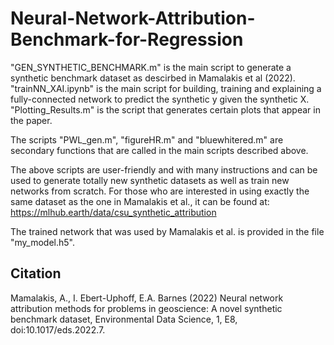 # Neural-Network-Attribution-Benchmark-for-Regression

"GEN_SYNTHETIC_BENCHMARK.m" is the main script to generate a synthetic benchmark dataset as descirbed in Mamalakis et al (2022).
"trainNN_XAI.ipynb" is the main script for building, training and explaining a fully-connected network to predict the synthetic y given the synthetic X.
"Plotting_Results.m" is the script that generates certain plots that appear in the paper. 

The scripts "PWL_gen.m", "figureHR.m" and "bluewhitered.m" are secondary functions that are called in the main scripts described above.  

The above scripts are user-friendly and with many instructions and can be used to generate totally new synthetic datasets as well as train new networks from scratch. For those who are interested in using exactly the same dataset as the one in Mamalakis et al., it can be found at: https://mlhub.earth/data/csu_synthetic_attribution

The trained network that was used by Mamalakis et al. is provided in the file "my_model.h5". 


## Citation
Mamalakis, A., I. Ebert-Uphoff, E.A. Barnes (2022) Neural network attribution methods for problems in geoscience: A novel synthetic benchmark dataset, Environmental Data Science, 1, E8, doi:10.1017/eds.2022.7. 

